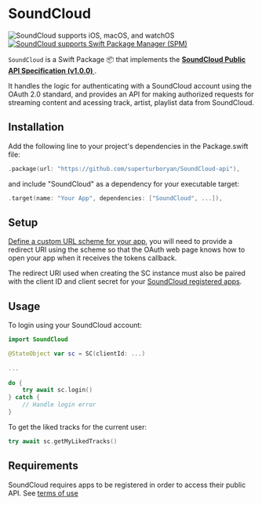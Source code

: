 # SoundCloud
<img src="https://img.shields.io/badge/platforms-iOS%2013%20%7C%20macOS 10.15%20%7C%20watchOS%207-333333.svg" alt="SoundCloud supports iOS, macOS, and watchOS"/> <a href="https://github.com/apple/swift-package-manager" target="_blank"><img src="https://img.shields.io/badge/Swift%20Package%20Manager-compatible-brightgreen.svg" alt="SoundCloud supports Swift Package Manager (SPM)"></a>

`SoundCloud` is a Swift Package 📦 that implements the **[SoundCloud Public API Specification (v1.0.0) ](https://developers.soundcloud.com/docs/api/)**. 

It handles the logic for authenticating with a SoundCloud account using the OAuth 2.0 standard, and provides an API for making authorized requests for streaming content and acessing track, artist, playlist data from SoundCloud.

## Installation
Add the following line to your project's dependencies in the Package.swift file:

```swift
.package(url: "https://github.com/superturboryan/SoundCloud-api"),
```

and include "SoundCloud" as a dependency for your executable target:

```swift
.target(name: "Your App", dependencies: ["SoundCloud", ...]),
```

## Setup
[Define a custom URL scheme for your app](https://developer.apple.com/documentation/xcode/defining-a-custom-url-scheme-for-your-app), you will need to provide a redirect URI using the scheme so that the OAuth web page knows how to open your app when it receives the tokens callback.     
  
The redirect URI used when creating the SC instance must also be paired with the client ID and client secret for your [SoundCloud registered apps](https://soundcloud.com/you/apps).

## Usage
To login using your SoundCloud account:

```swift
import SoundCloud

@StateObject var sc = SC(clientId: ...)  
  
...
    
do {
    try await sc.login()
} catch {
    // Handle login error
}

```

To get the liked tracks for the current user:

```swift
try await sc.getMyLikedTracks()
```


## Requirements
SoundCloud requires apps to be registered in order to access their public API. See [terms of use](https://developers.soundcloud.com/docs/api/terms-of-use)
